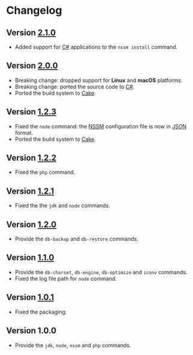 # Changelog

## Version [2.1.0](https://github.com/cedx/cli/compare/v2.0.0...v2.1.0)
- Added support for [C#](https://learn.microsoft.com/en-us/dotnet/csharp) applications to the `nssm install` command.

## Version [2.0.0](https://github.com/cedx/cli/compare/v1.2.3...v2.0.0)
- Breaking change: dropped support for **Linux** and **macOS** platforms.
- Breaking change: ported the source code to [C#](https://learn.microsoft.com/en-us/dotnet/csharp).
- Ported the build system to [Cake](https://cakebuild.net).

## Version [1.2.3](https://github.com/cedx/cli/compare/v1.2.2...v1.2.3)
- Fixed the `node` command: the [NSSM](https://nssm.cc) configuration file is now in [JSON](https://www.json.org) format.
- Ported the build system to [Cake](https://coffeescript.org/#cake).

## Version [1.2.2](https://github.com/cedx/cli/compare/v1.2.1...v1.2.2)
- Fixed the `php` command.

## Version [1.2.1](https://github.com/cedx/cli/compare/v1.2.0...v1.2.1)
- Fixed the the `jdk` and `node` commands.

## Version [1.2.0](https://github.com/cedx/cli/compare/v1.1.0...v1.2.0)
- Provide the `db-backup` and `db-restore` commands.

## Version [1.1.0](https://github.com/cedx/cli/compare/v1.0.1...v1.1.0)
- Provide the `db-charset`, `db-engine`, `db-optimize` and `iconv` commands.
- Fixed the log file path for `node` command.

## Version [1.0.1](https://github.com/cedx/cli/compare/v1.0.0...v1.0.1)
- Fixed the packaging.

## Version 1.0.0
- Provide the `jdk`, `node`, `nssm` and `php` commands.
